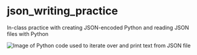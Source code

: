# json_writing_practice
In-class practice with creating JSON-encoded Python and reading JSON files with Python

![Image of Python code used to iterate over and print text from JSON file](\Users\racha\Desktop\Python2\JSON_Practice\JSON_Python_parsing.png)
